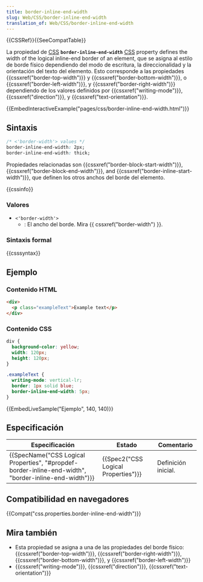 ```yaml
---
title: border-inline-end-width
slug: Web/CSS/border-inline-end-width
translation_of: Web/CSS/border-inline-end-width
---
```


{{CSSRef}}{{SeeCompatTable}}

La propiedad de [CSS](/es/docs/Web/CSS) **`border-inline-end-width`** [CSS](/es/docs/Web/CSS) property defines the width of the logical inline-end border of an element, que se asigna al estilo de borde físico dependiendo del modo de escritura, la direccionalidad y la orientación del texto del elemento. Esto corresponde a las propiedades {{cssxref("border-top-width")}} y {{cssxref("border-bottom-width")}}, o {{cssxref("border-left-width")}}, y {{cssxref("border-right-width")}} dependiendo de los valores definidos por {{cssxref("writing-mode")}}, {{cssxref("direction")}}, y {{cssxref("text-orientation")}}.

{{EmbedInteractiveExample("pages/css/border-inline-end-width.html")}}

## Sintaxis

```css
/* <'border-width'> values */
border-inline-end-width: 2px;
border-inline-end-width: thick;
```

Propiedades relacionadas son {{cssxref("border-block-start-width")}}, {{cssxref("border-block-end-width")}}, and {{cssxref("border-inline-start-width")}}, que definen los otros anchos del borde del elemento.

{{cssinfo}}

### Valores

- `<'border-width'>`
  - : El ancho del borde. Mira {{ cssxref("border-width") }}.

### Sintaxis formal

{{csssyntax}}

## Ejemplo

### Contenido HTML

```html
<div>
  <p class="exampleText">Example text</p>
</div>
```

### Contenido CSS

```css
div {
  background-color: yellow;
  width: 120px;
  height: 120px;
}

.exampleText {
  writing-mode: vertical-lr;
  border: 1px solid blue;
  border-inline-end-width: 5px;
}
```

{{EmbedLiveSample("Ejemplo", 140, 140)}}

## Especificación

| Especificación                                                                                                                           | Estado                                           | Comentario          |
| ---------------------------------------------------------------------------------------------------------------------------------------- | ------------------------------------------------ | ------------------- |
| {{SpecName("CSS Logical Properties", "#propdef-border-inline-end-width", "border-inline-end-width")}} | {{Spec2("CSS Logical Properties")}} | Definición inicial. |

## Compatibilidad en navegadores

{{Compat("css.properties.border-inline-end-width")}}

## Mira también

- Esta propiedad se asigna a una de las propiedades del borde físico:{{cssxref("border-top-width")}}, {{cssxref("border-right-width")}}, {{cssxref("border-bottom-width")}}, y {{cssxref("border-left-width")}}
- {{cssxref("writing-mode")}}, {{cssxref("direction")}}, {{cssxref("text-orientation")}}
